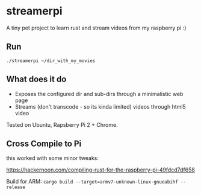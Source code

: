 # streamerpi

A tiny pet project to learn rust and stream videos from my raspberry pi :)

## Run

`./streamerpi ~/dir_with_my_movies`

## What does it do
- Exposes the configured dir and sub-dirs through a minimalistic web page
- Streams (don't transcode - so its kinda limited) videos through html5 video   

Tested on Ubuntu, Rapsberry Pi 2 + Chrome.

## Cross Compile to Pi
this worked with some minor tweaks:

https://hackernoon.com/compiling-rust-for-the-raspberry-pi-49fdcd7df658

Build for ARM: `cargo build --target=armv7-unknown-linux-gnueabihf --release` 
